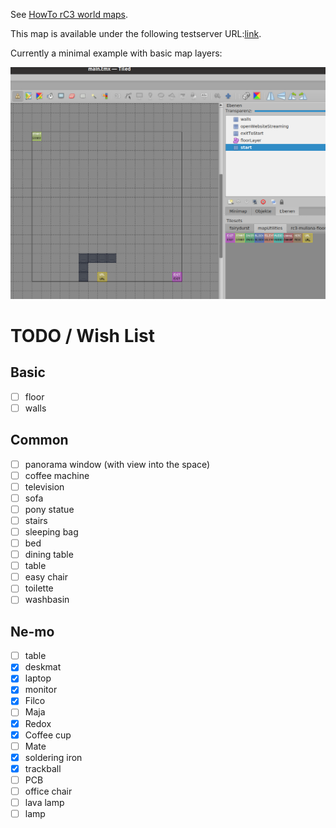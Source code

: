 See [HowTo rC3 world maps](https://howto.rc3.world/maps.html).

This map is available under the following testserver URL:[link](https://play.wa-test.rc3.cccv.de/_/global/ne-mo.github.io/rc3map/main.json).

Currently a minimal example with basic map layers:

![screenshot](screenshot.png)


# TODO / Wish List
## Basic
- [ ] floor
- [ ] walls

## Common
- [ ] panorama window (with view into the space)
- [ ] coffee machine
- [ ] television
- [ ] sofa
- [ ] pony statue
- [ ] stairs
- [ ] sleeping bag
- [ ] bed
- [ ] dining table
- [ ] table
- [ ] easy chair
- [ ] toilette
- [ ] washbasin

## Ne-mo
- [ ] table
- [x] deskmat
- [x] laptop
- [x] monitor
- [x] Filco
- [ ] Maja
- [x] Redox
- [x] Coffee cup
- [ ] Mate
- [x] soldering iron
- [x] trackball
- [ ] PCB
- [ ] office chair
- [ ] lava lamp
- [ ] lamp
